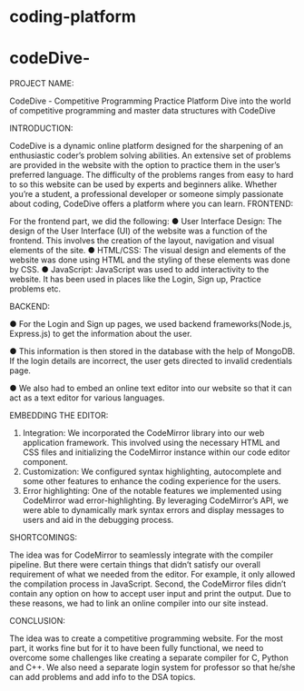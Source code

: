 # coding-platform
# codeDive-
PROJECT NAME:

CodeDive - Competitive Programming Practice Platform
Dive into the world of competitive programming and master data structures with CodeDive

INTRODUCTION:

CodeDive is a dynamic online platform designed for the sharpening of an enthusiastic coder’s problem solving abilities. An extensive set of problems are provided in the website with the option to practice them in the user’s preferred language. The difficulty of the problems ranges from easy to hard to so this website can be used by experts and beginners alike. Whether you’re a student, a professional developer or someone simply passionate about coding, CodeDive offers a platform where you can learn.
FRONTEND:

For the frontend part, we did the following:
●	User Interface Design: The design of the User Interface (UI) of the website was a function of the frontend. This involves the creation of the layout, navigation and visual elements of the site. 
●	HTML/CSS: The visual design and elements of the website was done using HTML and the styling of these elements was done by CSS.
●	JavaScript: JavaScript was used to add interactivity to the website. It has been used in places like the Login, Sign up, Practice problems etc.

BACKEND:

●	For the Login and Sign up pages, we used backend frameworks(Node.js, Express.js) to get the information about the user.
  

●	This information is then stored in the database with the help of MongoDB. If the login details are incorrect, the user gets directed to invalid credentials page.
 
 
●	We also had to embed an online text editor into our website so that it can act as a text editor for various languages. 

EMBEDDING THE EDITOR:

1.	Integration: We incorporated the CodeMirror library into our web application framework. This involved using the necessary HTML and CSS files and initializing the CodeMirror instance within our code editor component.
2.	Customization: We configured syntax highlighting, autocomplete and some other features to enhance the coding experience for the users.
3.	Error highlighting: One of the notable features we implemented using CodeMirror wad error-highlighting. By leveraging CodeMirror’s API, we were able to dynamically mark syntax errors and display messages to users and aid in the debugging process.

SHORTCOMINGS:

The idea was for CodeMirror to seamlessly integrate with the compiler pipeline. But there were certain things that didn’t satisfy our overall requirement of what we needed from the editor. For example, it only allowed the compilation process in JavaScript. Second, the CodeMirror files didn’t contain any option on how to accept user input and print the output. Due to these reasons, we had to link an online compiler into our site instead.

CONCLUSION:

The idea was to create a competitive programming website. For the most part, it works fine but for it to have been fully functional, we need to overcome some challenges like creating a separate compiler for C, Python and C++. We also need a separate login system for professor so that he/she can add problems and add info to the DSA topics.
